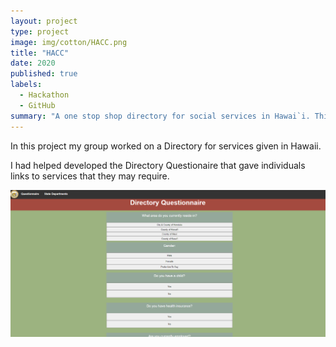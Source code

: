 ```yaml
---
layout: project
type: project
image: img/cotton/HACC.png
title: "HACC"
date: 2020
published: true
labels:
  - Hackathon
  - GitHub
summary: "A one stop shop directory for social services in Hawai`i. This group project was created for Hawaii Annual Code Challenge for 2020"
---
```


In this project my group worked on a Directory for services given in Hawaii.

I had helped developed the Directory Questionaire that gave individuals links to services that they may require.

<img class="img-fluid" src="../img/hacc2020.png">
